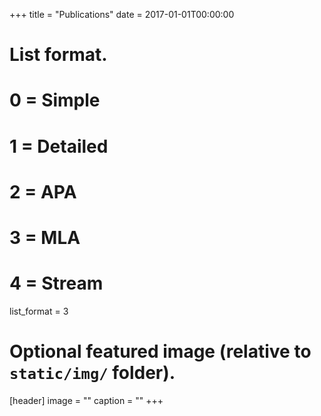 +++
title = "Publications"
date = 2017-01-01T00:00:00

# List format.
#   0 = Simple
#   1 = Detailed
#   2 = APA
#   3 = MLA
#   4 = Stream
list_format = 3 

# Optional featured image (relative to `static/img/` folder).
[header]
image = ""
caption = ""
+++
